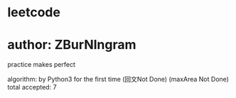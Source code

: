 # leetcode
# author: ZBurNIngram
practice makes perfect

algorithm:
	by Python3 for the first time 
	(回文Not Done)
	(maxArea Not Done)
	total accepted: 7
